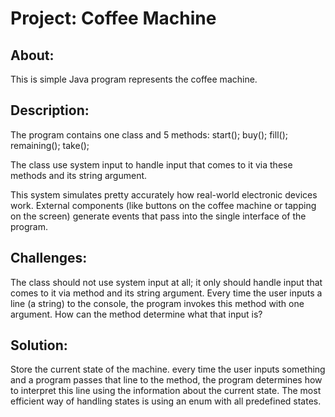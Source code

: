 # Project: Coffee Machine


## About:

This is simple Java program represents the coffee machine.


## Description:

The program contains one class and 5 methods: start(); buy(); fill(); remaining(); take();

The class use system input to handle input that comes to it via these methods and its string argument.

This system simulates pretty accurately how real-world electronic devices work. External components (like buttons on the coffee machine or tapping on the screen) generate events that pass into the single interface of the program.


## Challenges:

The class should not use system input at all; it only should handle input that comes to it via method and its string argument.
Every time the user inputs a line (a string) to the console, the program invokes this method with one argument.
How can the method determine what that input is?

## Solution:

Store the current state of the machine. every time the user inputs something and a program passes that line to the method, the program determines how to interpret this line using the information about the current state.
The most efficient way of handling states is using an enum with all predefined states.